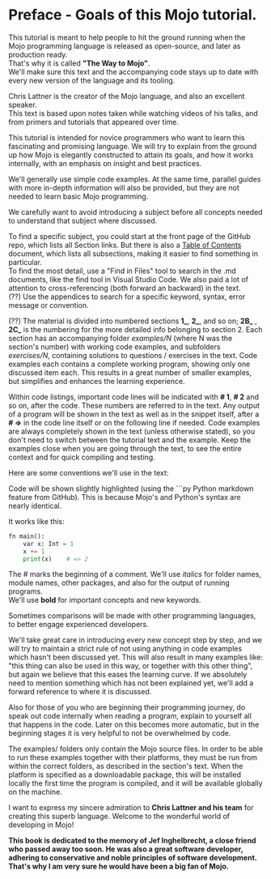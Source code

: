# Preface - Goals of this Mojo tutorial.

This tutorial is meant to help people to hit the ground running when the Mojo programming language is released as open-source, and later as production ready.  
That's why it is called **"The Way to Mojo"**.  
We'll make sure this text and the accompanying code stays up to date with every new version of the language and its tooling.  

Chris Lattner is the creator of the Mojo language, and also an excellent speaker.  
This text is based upon notes taken while watching videos of his talks, and from primers and tutorials that appeared over time.

This tutorial is intended for novice programmers who want to learn this fascinating and promising language. We will try to explain from the ground up how Mojo is elegantly constructed to attain its goals, and how it works internally, with an emphasis on insight and best practices. 

We'll generally use simple code examples. At the same time, parallel guides with more in-depth information will also be provided, but they are not needed to learn basic Mojo programming.

We carefully want to avoid introducing a subject before all concepts needed to understand that subject where discussed. 

To find a specific subject, you could start at the front page of the GitHub repo, which lists all Section links. But there is also a [Table of Contents](https://github.com/Ivo-Balbaert/The_Book_Of_Mojo/blob/master/book/Table_of_Contents.md) document, which lists all subsections, making it easier to find something in particular.  
To find the most detail, use a "Find in Files" tool to search in the .md documents, like the find tool in Visual Studio Code. We also paid a lot of attention to cross-referencing (both forward an backward) in the text.  
(??) Use the appendices to search for a specific keyword, syntax, error message or convention.

(??) The material is divided into numbered sections **1_**, **2_**, and so on; **2B_** , **2C_** is the numbering for the more detailed info belonging to section 2. Each section has an accompanying folder _examples/N_  (where N was the section's number) with working code examples, and subfolders _exercises/N_, containing solutions to questions / exercises in the text. Code examples each contains a complete working program, showing only one discussed item each.
This results in a great number of smaller examples, but simplifies and enhances the learning experience.

Within code listings, important code lines will be indicated with **# 1**, **# 2** and so on, after the code. These numbers are referred to in the text. Any output of a program will be shown in the text as well as in the snippet itself, after a **# =>** in the code line itself or on the following line if needed.
Code examples are always completely shown in the text (unless otherwise stated), so you don't need to switch between the tutorial text and the example. Keep the examples close when you are going through the text, to see the entire context and for quick compiling and testing.

Here are some conventions we'll use in the text:

Code will be shown slightly highlighted (using the ```py Python markdown feature from GitHub). This is because Mojo's and Python's syntax are nearly identical.

It works like this:
```py
fn main():
    var x: Int = 1
    x += 1
    print(x)    # => 2
```

The # marks the beginning of a comment.
We'll use _italics_ for folder names, module names, other packages, and also for the output of running programs.  
We'll use **bold** for important concepts and new keywords.

Sometimes comparisons will be made with other programming languages, to better engage experienced developers.

We'll take great care in introducing every new concept step by step, and we will try to maintain a strict rule of not using anything in code examples which hasn't been discussed yet. This will also result in many examples like: "this thing can also be used in this way, or together with this other thing", but again we believe that this eases the learning curve.
If we absolutely need to mention something which has not been explained yet, we'll add a forward reference to where it is discussed.

Also for those of you who are beginning their programming journey, do speak out code internally when reading a program, explain to yourself all that happens in the code. 
Later on this becomes more automatic, but in the beginning stages it is very helpful to not be overwhelmed by code.

The examples/ folders only contain the Mojo source files. In order to be able to run these examples together with their platforms, they must be run from within the correct folders, as described in the section's text. When the platform is specified as a downloadable package, this will be installed locally the first time the program is compiled, and it will be available globally on the machine.

I want to express my sincere admiration to **Chris Lattner and his team** for creating this superb language. Welcome to the wonderful world of developing in Mojo!


**This book is dedicated to the memory of Jef Inghelbrecht, a close friend who passed away too soon.
He was also a great software developer, adhering to conservative and noble principles of software development.
That's why I am very sure he would have been a big fan of Mojo.**
